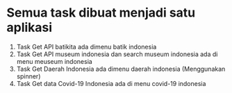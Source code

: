 # Semua task dibuat menjadi satu aplikasi

1. Task Get API batikita ada dimenu batik indonesia
2. Task Get API museum indonesia dan search museum indonesia ada di menu meuseum indonesia
3. Task Get Daerah Indonesia ada dimenu daerah indonesia (Menggunakan spinner)
4. Task Get data Covid-19 Indonesia ada di menu covid-19 indonesia
